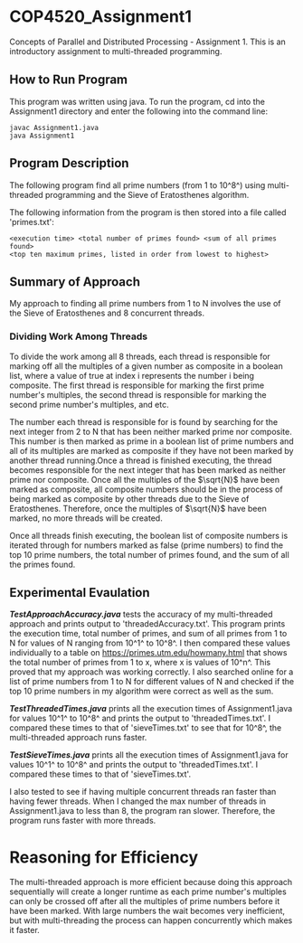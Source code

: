# COP4520_Assignment1
Concepts of Parallel and Distributed Processing - Assignment 1. 
This is an introductory assignment to multi-threaded programming.

## How to Run Program
This program was written using java. To run the program, cd into the Assignment1 directory and enter
the following into the command line:

    javac Assignment1.java
    java Assignment1

## Program Description
The following program find all prime numbers (from 1 to 10^8^) using multi-threaded programming and
the Sieve of Eratosthenes algorithm.

The following information from the program is then stored into a file called 'primes.txt':

    <execution time> <total number of primes found> <sum of all primes found>
    <top ten maximum primes, listed in order from lowest to highest>

## Summary of Approach
My approach to finding all prime numbers from 1 to N involves the use of the Sieve of Eratosthenes
and 8 concurrent threads. 

### Dividing Work Among Threads
To divide the work among all 8 threads, each thread is responsible for marking off
all the multiples of a given number as composite in a boolean list, where a value of true at index i
represents the number i being composite. The first thread is responsible for marking the first prime
number's multiples, the second thread is responsible for marking the second prime number's multiples,
and etc. 

The number each thread is responsible for is found by searching for the next integer from 2 to N 
that has been neither marked prime nor composite. This number is then marked as prime in a boolean 
list of prime numbers and all of its multiples are marked as composite if they have not been marked
by another thread running.Once a thread is finished executing, the thread becomes responsible for 
the next integer that has been marked as neither prime nor composite. Once all the multiples of the 
$\sqrt{N}$ have been marked as composite, all composite numbers should be in the process of being 
marked as composite by other threads due to the Sieve of Eratosthenes. Therefore, once the multiples
of $\sqrt{N}$ have been marked, no more threads will be created.

Once all threads finish executing, the boolean list of composite numbers is iterated through for 
numbers marked as false (prime numbers) to find the top 10 prime numbers, the total number of primes
found, and the sum of all the primes found.

## Experimental Evaulation
***TestApproachAccuracy.java*** tests the accuracy of my multi-threaded approach and prints output to
'threadedAccuracy.txt'. This program prints the execution time, total number of primes, and sum of 
all primes from 1 to N for values of N ranging from 10^1^ to 10^8^. I then compared these values 
individually to a table on https://primes.utm.edu/howmany.html that shows the total number of primes
from 1 to x, where x is values of 10^n^. This proved that my approach was working correctly. I also 
searched online for a list of prime numbers from 1 to N for different values of N and checked if the
top 10 prime numbers in my algorithm were correct as well as the sum.

***TestThreadedTimes.java*** prints all the execution times of Assignment1.java for values 10^1^ to 10^8^
and prints the output to 'threadedTimes.txt'. I compared these times to that of 'sieveTimes.txt' to 
see that for 10^8^, the multi-threaded approach runs faster.

***TestSieveTimes.java*** prints all the execution times of Assignment1.java for values 10^1^ to 10^8^
and prints the output to 'threadedTimes.txt'. I compared these times to that of 'sieveTimes.txt'.

I also tested to see if having multiple concurrent threads ran faster than having fewer threads. 
When I changed the max number of threads in Assignment1.java to less than 8, the program ran slower.
Therefore, the program runs faster with more threads. 

# Reasoning for Efficiency
The multi-threaded approach is more efficient because doing this approach sequentially will create
a longer runtime as each prime number's multiples can only be crossed off after all the multiples of
prime numbers before it have been marked. With large numbers the wait becomes very inefficient, but
with multi-threading the process can happen concurrently which makes it faster.


